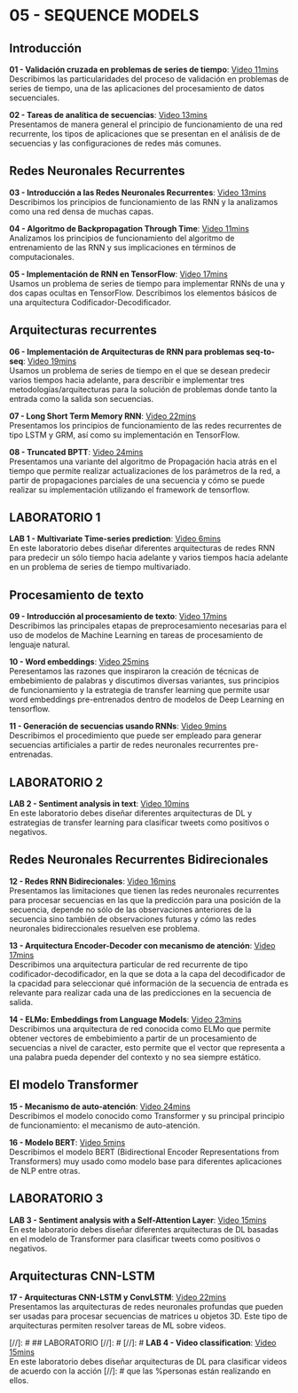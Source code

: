 # 05 - SEQUENCE MODELS

## Introducción

**01 - Validación cruzada en problemas de series de tiempo**: [Video 11mins](https://youtu.be/w8xfaSksicQ)<br/> Describimos las particularidades del proceso de validación en problemas de series de tiempo, una de las aplicaciones del procesamiento de datos secuenciales.

**02 - Tareas de analítica de secuencias**: [Video 13mins](https://youtu.be/xTxLaCqUbBk)<br/>Presentamos de manera general el principio de funcionamiento de una red recurrente, los tipos de aplicaciones que se presentan en el análisis de de secuencias y las configuraciones de redes más comunes.

## Redes Neuronales Recurrentes

**03 - Introducción a las Redes Neuronales Recurrentes**: [Video 13mins](https://youtu.be/n5ropbj3lno)<br/>  Describimos los principios de funcionamiento de las RNN y la analizamos como una red densa de muchas capas.

**04 - Algoritmo de Backpropagation Through Time**: [Video 11mins](https://youtu.be/UiUSgNIvev8)<br/>  Analizamos los principios de funcionamiento del algoritmo de entrenamiento de las RNN y sus implicaciones en términos de computacionales.

**05 - Implementación de RNN en TensorFlow**: [Video 17mins](https://youtu.be/YLeoRmmYmq4)<br/> Usamos un problema de series de tiempo para implementar RNNs de una y dos capas ocultas en TensorFlow. Describimos los elementos básicos de una arquitectura Codificador-Decodificador.

## Arquitecturas recurrentes

**06 - Implementación de Arquitecturas de RNN para problemas seq-to-seq**: [Video 19mins](https://youtu.be/jitQc7YusUA)<br/>  Usamos un problema de series de tiempo en el que se desean predecir varios tiempos hacia adelante, para describir e implementar tres metodologías/arquitecturas para la solución de problemas donde tanto la entrada como la salida son secuencias.

**07 - Long Short Term Memory RNN**: [Video 22mins](https://youtu.be/jVei1bWFXMc)<br/> Presentamos los principios de funcionamiento de las redes recurrentes de tipo LSTM y GRM, así como su implementación en TensorFlow.

**08 - Truncated BPTT**: [Video 24mins](https://youtu.be/oSVbUKl2nYQ) <br/> Presentamos una variante del algoritmo de Propagación hacia atrás en el tiempo que permite realizar actualizaciones de los parámetros de la red, a partir de propagaciones parciales de una secuencia y cómo se puede realizar su implementación utilizando el framework de tensorflow.

## LABORATORIO 1

**LAB 1 - Multivariate Time-series prediction**: [Video 6mins](https://youtu.be/oK4pDy7Q1MQ) <br/>En este laboratorio debes diseñar diferentes arquitecturas de redes RNN para predecir un sólo tiempo hacia adelante y varios tiempos hacia adelante en un problema de series de tiempo multivariado.

## Procesamiento de texto

**09 - Introducción al procesamiento de texto**: [Video 17mins](https://youtu.be/IwEPJQEX-lc) <br/> Describimos las principales etapas de preprocesamiento necesarias para el uso de modelos de Machine Learning en tareas de procesamiento de lenguaje natural.

**10 - Word embeddings**: [Video 25mins](https://youtu.be/lqXdZOq9U_0) <br/> Peresentamos las razones que inspiraron la creación de técnicas de embebimiento de palabras y discutimos diversas variantes, sus principios de funcionamiento y la estrategia de transfer learning que permite usar word embeddings pre-entrenados dentro de modelos de Deep Learning en tensorflow.

**11 - Generación de secuencias usando RNNs**: [Video 9mins](https://youtu.be/VSswvuwTz-g) <br/> Describimos el procedimiento que puede ser empleado para generar secuencias artificiales a partir de redes neuronales recurrentes pre-entrenadas.

## LABORATORIO 2

**LAB 2 - Sentiment analysis in text**: [Video 10mins](https://youtu.be/tUkhHJTvE-o) <br/>En este laboratorio debes diseñar diferentes arquitecturas de DL y estrategias de transfer learning para clasificar tweets como positivos o negativos.

## Redes Neuronales Recurrentes Bidirecionales

**12 - Redes RNN Bidirecionales**: [Video 16mins](https://youtu.be/GneNfVlNq8E) <br/> Presentamos las limitaciones que tienen las redes neuronales recurrentes para procesar secuencias en las que la predicción para una posición de la secuencia, depende no sólo de las observaciones anteriores de la secuencia sino también de observaciones futuras y cómo las redes neuronales bidireccionales resuelven ese problema.

**13 - Arquitectura Encoder-Decoder con mecanismo de atención**: [Video 17mins](https://youtu.be/XsgF5bFWcew) <br/> Describimos una arquitectura particular de red recurrente de tipo codificador-decodificador, en la que se dota a la capa del decodificador de la cpacidad para seleccionar qué información de la secuencia de entrada es relevante para realizar cada una de las predicciones en la secuencia de salida.

**14 - ELMo: Embeddings from Language Models**: [Video 23mins](https://youtu.be/GC9zr2wPtZo) <br/> Describimos una arquitectura de red conocida como ELMo que permite obtener vectores de embebimiento a partir de un procesamiento de secuencias a nivel de caracter, esto permite que el vector que representa a una palabra pueda depender del contexto y no sea siempre estático.

## El modelo Transformer

**15 - Mecanismo de auto-atención**: [Video 24mins](https://youtu.be/p727fQCrw9c) <br/> Describimos el modelo conocido como Transformer y su principal principio de funcionamiento: el mecanismo de auto-atención.

**16 - Modelo BERT**: [Video 5mins](https://youtu.be/XTtcdIXskvY) <br/> Describimos el modelo BERT (Bidirectional Encoder Representations from Transformers) muy usado como modelo base para diferentes aplicaciones de NLP entre otras.

## LABORATORIO 3

**LAB 3 - Sentiment analysis with a Self-Attention Layer**: [Video 15mins]() <br/>En este laboratorio debes diseñar diferentes arquitecturas de DL basadas en el modelo de Transformer para clasificar tweets como positivos o negativos.

## Arquitecturas CNN-LSTM

**17 - Arquitecturas CNN-LSTM y ConvLSTM**: [Video 22mins](https://youtu.be/deVW91RR_lQ) <br/> Presentamos las arquitecturas de redes neuronales profundas que pueden ser usadas para procesar secuencias de matrices u objetos 3D. Este tipo de arquitecturas permiten resolver tareas de ML sobre videos.

[//]: # ## LABORATORIO
[//]: #
[//]: # **LAB 4 - Video classification**: [Video 15mins]() <br/>En este laboratorio debes diseñar arquitecturas de DL para clasificar videos de acuerdo con la acción [//]: # que las %personas están realizando en ellos. 
